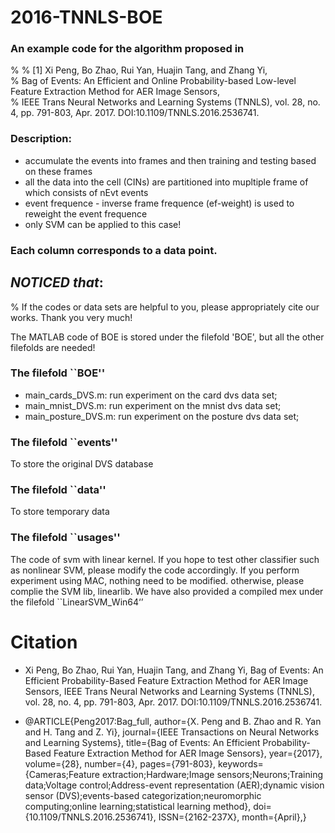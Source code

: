 # 2016-TNNLS-BOE

### An example code for the algorithm proposed in
%
%   [1] Xi Peng, Bo Zhao, Rui Yan, Huajin Tang, and Zhang Yi,  
%       Bag of Events: An Efficient and Online Probability-based Low-level Feature Extraction Method for AER Image Sensors,  
%       IEEE Trans Neural Networks and Learning Systems (TNNLS), vol. 28, no. 4, pp. 791-803, Apr. 2017. DOI:10.1109/TNNLS.2016.2536741.  

### Description: 
- accumulate the events into frames and then training and testing based on these frames
- all the data into the cell (CINs) are partitioned into mupltiple frame of which consists of nEvt events
- event frequence - inverse frame frequence (ef-weight) is used to reweight the event frequence
- only SVM can be applied to this case!

### Each column corresponds to a data point.

## ***NOTICED that***:
% If the codes or data sets are helpful to you, please appropriately cite our works. Thank you very much!

The MATLAB code of BOE is stored under the filefold 'BOE', but all the other filefolds are needed!

### The filefold ``BOE''
* main_cards_DVS.m: run experiment on the card dvs data set;
* main_mnist_DVS.m: run experiment on the mnist dvs data set;
* main_posture_DVS.m: run experiment on the posture dvs data set;

### The filefold ``events''
To store the original DVS database

### The filefold ``data''
To store temporary data

### The filefold ``usages''
The code of svm with linear kernel. If you hope to test other classifier such as nonlinear SVM, please modify the code accordingly.
If you perform experiment using MAC, nothing need to be modified. otherwise, please complie the SVM lib, linearlib. 
We have also provided a compiled mex under the filefold ``LinearSVM_Win64‘’

# Citation
* Xi Peng, Bo Zhao, Rui Yan, Huajin Tang, and Zhang Yi, Bag of Events: An Efficient Probability-Based Feature Extraction Method for AER Image Sensors, IEEE Trans Neural Networks and Learning Systems (TNNLS), vol. 28, no. 4, pp. 791-803, Apr. 2017. DOI:10.1109/TNNLS.2016.2536741.

* @ARTICLE{Peng2017:Bag_full, 
author={X. Peng and B. Zhao and R. Yan and H. Tang and Z. Yi}, 
journal={IEEE Transactions on Neural Networks and Learning Systems}, 
title={Bag of Events: An Efficient Probability-Based Feature Extraction Method for AER Image Sensors}, 
year={2017}, 
volume={28}, 
number={4}, 
pages={791-803}, 
keywords={Cameras;Feature extraction;Hardware;Image sensors;Neurons;Training data;Voltage control;Address-event representation (AER);dynamic vision sensor (DVS);events-based categorization;neuromorphic computing;online learning;statistical learning method}, 
doi={10.1109/TNNLS.2016.2536741}, 
ISSN={2162-237X}, 
month={April},}
